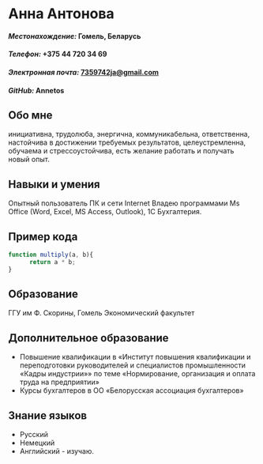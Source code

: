 # **Анна Антонова**


#### *Местонахождение:* Гомель, Беларусь
#### *Телефон:* +375 44 720 34 69
#### *Электронная почта:* 7359742ja@gmail.com
#### *GitHub:* Annetos

## Обо мне
инициативна, трудолюба, энергична, коммуникабельна, ответственна, настойчива в достижении требуемых результатов, целеустремленна, обучаема и стрессоустойчива, есть желание работать и получать новый опыт.

## Навыки и умения
Опытный пользователь ПК и сети Internet Владею программами Ms Office (Word, Excel, MS Access, Outlook), 1С Бухгалтерия.

## Пример кода
```javascript
function multiply(a, b){
      return a * b;
}
```

## Образование
ГГУ им Ф. Скорины, Гомель Экономический факультет

## Дополнительное образование
- Повышение квалификации в «Институт повышения квалификации и переподготовки руководителей и специалистов промышленности «Кадры индустрии»» по теме «Нормирование, организация и оплата труда на предприятии»
- Курсы бухгалтеров в ОО «Белорусская ассоциация бухгалтеров» 

## Знание языков
- Русский
- Немецкий
- Английский  - изучаю.